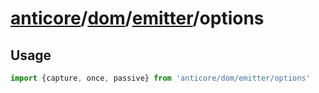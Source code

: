# [anticore](../../../../../#reference)/[dom](../../#reference)/[emitter](../#reference)/<a name="reference">options</a>

## Usage

```js
import {capture, once, passive} from 'anticore/dom/emitter/options'
```